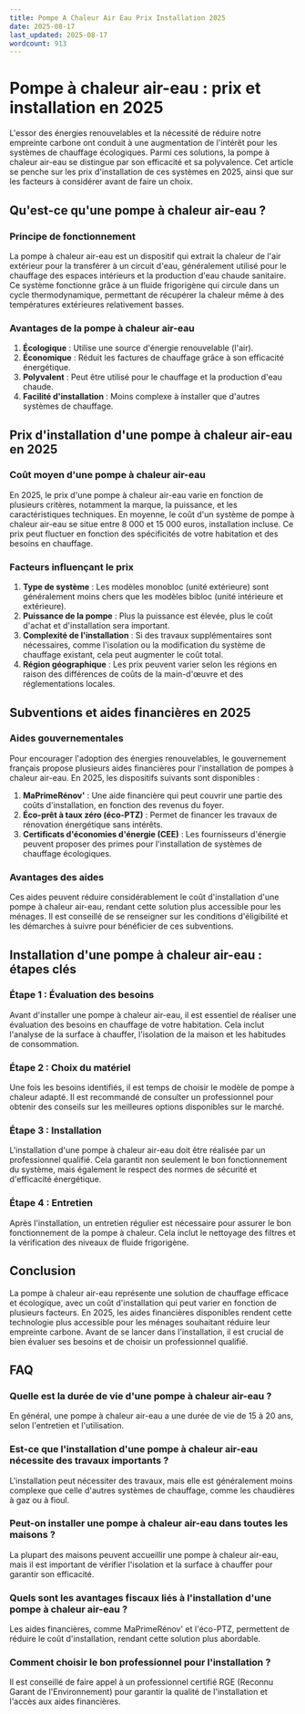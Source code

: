 ```yaml
---
title: Pompe A Chaleur Air Eau Prix Installation 2025
date: 2025-08-17
last_updated: 2025-08-17
wordcount: 913
---
```


# Pompe à chaleur air-eau : prix et installation en 2025

L'essor des énergies renouvelables et la nécessité de réduire notre empreinte carbone ont conduit à une augmentation de l'intérêt pour les systèmes de chauffage écologiques. Parmi ces solutions, la pompe à chaleur air-eau se distingue par son efficacité et sa polyvalence. Cet article se penche sur les prix d'installation de ces systèmes en 2025, ainsi que sur les facteurs à considérer avant de faire un choix.

## Qu'est-ce qu'une pompe à chaleur air-eau ?

### Principe de fonctionnement

La pompe à chaleur air-eau est un dispositif qui extrait la chaleur de l'air extérieur pour la transférer à un circuit d'eau, généralement utilisé pour le chauffage des espaces intérieurs et la production d'eau chaude sanitaire. Ce système fonctionne grâce à un fluide frigorigène qui circule dans un cycle thermodynamique, permettant de récupérer la chaleur même à des températures extérieures relativement basses.

### Avantages de la pompe à chaleur air-eau

1. **Écologique** : Utilise une source d'énergie renouvelable (l'air).
2. **Économique** : Réduit les factures de chauffage grâce à son efficacité énergétique.
3. **Polyvalent** : Peut être utilisé pour le chauffage et la production d'eau chaude.
4. **Facilité d'installation** : Moins complexe à installer que d'autres systèmes de chauffage.

## Prix d'installation d'une pompe à chaleur air-eau en 2025

### Coût moyen d'une pompe à chaleur air-eau

En 2025, le prix d'une pompe à chaleur air-eau varie en fonction de plusieurs critères, notamment la marque, la puissance, et les caractéristiques techniques. En moyenne, le coût d'un système de pompe à chaleur air-eau se situe entre 8 000 et 15 000 euros, installation incluse. Ce prix peut fluctuer en fonction des spécificités de votre habitation et des besoins en chauffage.

### Facteurs influençant le prix

1. **Type de système** : Les modèles monobloc (unité extérieure) sont généralement moins chers que les modèles bibloc (unité intérieure et extérieure).
2. **Puissance de la pompe** : Plus la puissance est élevée, plus le coût d'achat et d'installation sera important.
3. **Complexité de l'installation** : Si des travaux supplémentaires sont nécessaires, comme l'isolation ou la modification du système de chauffage existant, cela peut augmenter le coût total.
4. **Région géographique** : Les prix peuvent varier selon les régions en raison des différences de coûts de la main-d'œuvre et des réglementations locales.

## Subventions et aides financières en 2025

### Aides gouvernementales

Pour encourager l'adoption des énergies renouvelables, le gouvernement français propose plusieurs aides financières pour l'installation de pompes à chaleur air-eau. En 2025, les dispositifs suivants sont disponibles :

1. **MaPrimeRénov'** : Une aide financière qui peut couvrir une partie des coûts d'installation, en fonction des revenus du foyer.
2. **Éco-prêt à taux zéro (éco-PTZ)** : Permet de financer les travaux de rénovation énergétique sans intérêts.
3. **Certificats d'économies d'énergie (CEE)** : Les fournisseurs d'énergie peuvent proposer des primes pour l'installation de systèmes de chauffage écologiques.

### Avantages des aides

Ces aides peuvent réduire considérablement le coût d'installation d'une pompe à chaleur air-eau, rendant cette solution plus accessible pour les ménages. Il est conseillé de se renseigner sur les conditions d'éligibilité et les démarches à suivre pour bénéficier de ces subventions.

## Installation d'une pompe à chaleur air-eau : étapes clés

### Étape 1 : Évaluation des besoins

Avant d'installer une pompe à chaleur air-eau, il est essentiel de réaliser une évaluation des besoins en chauffage de votre habitation. Cela inclut l'analyse de la surface à chauffer, l'isolation de la maison et les habitudes de consommation.

### Étape 2 : Choix du matériel

Une fois les besoins identifiés, il est temps de choisir le modèle de pompe à chaleur adapté. Il est recommandé de consulter un professionnel pour obtenir des conseils sur les meilleures options disponibles sur le marché.

### Étape 3 : Installation

L'installation d'une pompe à chaleur air-eau doit être réalisée par un professionnel qualifié. Cela garantit non seulement le bon fonctionnement du système, mais également le respect des normes de sécurité et d'efficacité énergétique.

### Étape 4 : Entretien

Après l'installation, un entretien régulier est nécessaire pour assurer le bon fonctionnement de la pompe à chaleur. Cela inclut le nettoyage des filtres et la vérification des niveaux de fluide frigorigène.

## Conclusion

La pompe à chaleur air-eau représente une solution de chauffage efficace et écologique, avec un coût d'installation qui peut varier en fonction de plusieurs facteurs. En 2025, les aides financières disponibles rendent cette technologie plus accessible pour les ménages souhaitant réduire leur empreinte carbone. Avant de se lancer dans l'installation, il est crucial de bien évaluer ses besoins et de choisir un professionnel qualifié.

## FAQ

### Quelle est la durée de vie d'une pompe à chaleur air-eau ?

En général, une pompe à chaleur air-eau a une durée de vie de 15 à 20 ans, selon l'entretien et l'utilisation.

### Est-ce que l'installation d'une pompe à chaleur air-eau nécessite des travaux importants ?

L'installation peut nécessiter des travaux, mais elle est généralement moins complexe que celle d'autres systèmes de chauffage, comme les chaudières à gaz ou à fioul.

### Peut-on installer une pompe à chaleur air-eau dans toutes les maisons ?

La plupart des maisons peuvent accueillir une pompe à chaleur air-eau, mais il est important de vérifier l'isolation et la surface à chauffer pour garantir son efficacité.

### Quels sont les avantages fiscaux liés à l'installation d'une pompe à chaleur air-eau ?

Les aides financières, comme MaPrimeRénov' et l'éco-PTZ, permettent de réduire le coût d'installation, rendant cette solution plus abordable.

### Comment choisir le bon professionnel pour l'installation ?

Il est conseillé de faire appel à un professionnel certifié RGE (Reconnu Garant de l'Environnement) pour garantir la qualité de l'installation et l'accès aux aides financières.